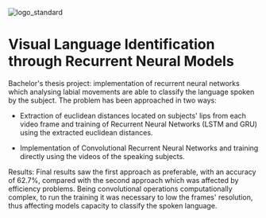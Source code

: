 ![logo_standard](https://user-images.githubusercontent.com/47521054/235214342-e2131ce2-b70c-4d30-a5b1-e4d558be8097.png)
# Visual Language Identification through Recurrent Neural Models

Bachelor's thesis project: implementation of recurrent neural networks which analysing labial movements are able to classify the language spoken by the subject. The problem has been approached in two ways: 

- Extraction of euclidean distances located on subjects' lips from each video frame and training of Recurrent Neural Networks (LSTM and GRU) using the extracted euclidean distances. 

- Implementation of Convolutional Recurrent Neural Networks and training directly using the videos of the speaking subjects. 

Results: Final results saw the first approach as preferable, with an accuracy of 62.7%, compared with the second approach which was affected by efficiency problems. Being convolutional operations computationally complex, to run the training it was necessary to low the frames' resolution, thus affecting models capacity to classify the spoken language. 
